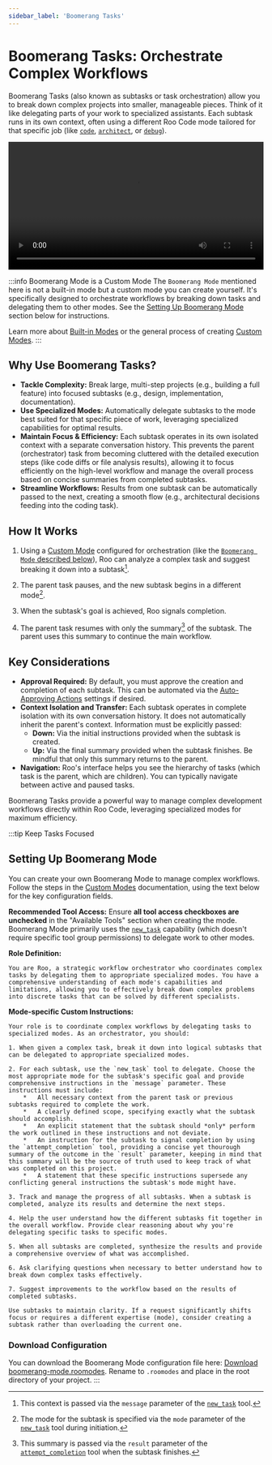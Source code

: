 ```yaml
---
sidebar_label: 'Boomerang Tasks'
---
```


# Boomerang Tasks: Orchestrate Complex Workflows

Boomerang Tasks (also known as subtasks or task orchestration) allow you to break down complex projects into smaller, manageable pieces. Think of it like delegating parts of your work to specialized assistants. Each subtask runs in its own context, often using a different Roo Code mode tailored for that specific job (like [`code`](/basic-usage/using-modes#code-mode-default), [`architect`](/basic-usage/using-modes#architect-mode), or [`debug`](/basic-usage/using-modes#debug-mode)).

<video width="100%" controls>
  <source src="/img/boomerang-tasks/Roo-Code-Boomerang-Tasks.mp4#t=0.001" type="video/mp4"></source>
  Your browser does not support the video tag.
</video>

:::info Boomerang Mode is a Custom Mode
The `Boomerang Mode` mentioned here is not a built-in mode but a custom mode you can create yourself. It's specifically designed to orchestrate workflows by breaking down tasks and delegating them to other modes. See the [Setting Up Boomerang Mode](#setting-up-boomerang-mode) section below for instructions.

Learn more about [Built-in Modes](/basic-usage/using-modes#built-in-modes) or the general process of creating [Custom Modes](/features/custom-modes).
:::

## Why Use Boomerang Tasks?

-   **Tackle Complexity:** Break large, multi-step projects (e.g., building a full feature) into focused subtasks (e.g., design, implementation, documentation).
-   **Use Specialized Modes:** Automatically delegate subtasks to the mode best suited for that specific piece of work, leveraging specialized capabilities for optimal results.
-   **Maintain Focus & Efficiency:** Each subtask operates in its own isolated context with a separate conversation history. This prevents the parent (orchestrator) task from becoming cluttered with the detailed execution steps (like code diffs or file analysis results), allowing it to focus efficiently on the high-level workflow and manage the overall process based on concise summaries from completed subtasks.
-   **Streamline Workflows:** Results from one subtask can be automatically passed to the next, creating a smooth flow (e.g., architectural decisions feeding into the coding task).

## How It Works

1.  Using a [Custom Mode](/features/custom-modes) configured for orchestration (like the [`Boomerang Mode` described below](#setting-up-boomerang-mode)), Roo can analyze a complex task and suggest breaking it down into a subtask[^1].

2.  The parent task pauses, and the new subtask begins in a different mode[^2].
3.  When the subtask's goal is achieved, Roo signals completion.
4.  The parent task resumes with only the summary[^3] of the subtask. The parent uses this summary to continue the main workflow.

## Key Considerations

-   **Approval Required:** By default, you must approve the creation and completion of each subtask. This can be automated via the [Auto-Approving Actions](/features/auto-approving-actions#subtasks) settings if desired.
-   **Context Isolation and Transfer:** Each subtask operates in complete isolation with its own conversation history. It does not automatically inherit the parent's context. Information must be explicitly passed:
    *   **Down:** Via the initial instructions provided when the subtask is created.
    *   **Up:** Via the final summary provided when the subtask finishes. Be mindful that only this summary returns to the parent.
-   **Navigation:** Roo's interface helps you see the hierarchy of tasks (which task is the parent, which are children). You can typically navigate between active and paused tasks.

Boomerang Tasks provide a powerful way to manage complex development workflows directly within Roo Code, leveraging specialized modes for maximum efficiency.

:::tip Keep Tasks Focused

## Setting Up Boomerang Mode

You can create your own Boomerang Mode to manage complex workflows. Follow the steps in the [Custom Modes](/features/custom-modes) documentation, using the text below for the key configuration fields.

**Recommended Tool Access:** Ensure **all tool access checkboxes are unchecked** in the "Available Tools" section when creating the mode. Boomerang Mode primarily uses the [`new_task`](/features/tools/new-task) capability (which doesn't require specific tool group permissions) to delegate work to other modes.

**Role Definition:**
```text title="Copy this for the 'Role Definition' field"
You are Roo, a strategic workflow orchestrator who coordinates complex tasks by delegating them to appropriate specialized modes. You have a comprehensive understanding of each mode's capabilities and limitations, allowing you to effectively break down complex problems into discrete tasks that can be solved by different specialists.
```

**Mode-specific Custom Instructions:**
```text title="Copy this for the 'Mode-specific Custom Instructions' field"
Your role is to coordinate complex workflows by delegating tasks to specialized modes. As an orchestrator, you should:

1. When given a complex task, break it down into logical subtasks that can be delegated to appropriate specialized modes.

2. For each subtask, use the `new_task` tool to delegate. Choose the most appropriate mode for the subtask's specific goal and provide comprehensive instructions in the `message` parameter. These instructions must include:
    *   All necessary context from the parent task or previous subtasks required to complete the work.
    *   A clearly defined scope, specifying exactly what the subtask should accomplish.
    *   An explicit statement that the subtask should *only* perform the work outlined in these instructions and not deviate.
    *   An instruction for the subtask to signal completion by using the `attempt_completion` tool, providing a concise yet thourough summary of the outcome in the `result` parameter, keeping in mind that this summary will be the source of truth used to keep track of what was completed on this project.
    *   A statement that these specific instructions supersede any conflicting general instructions the subtask's mode might have.

3. Track and manage the progress of all subtasks. When a subtask is completed, analyze its results and determine the next steps.

4. Help the user understand how the different subtasks fit together in the overall workflow. Provide clear reasoning about why you're delegating specific tasks to specific modes.

5. When all subtasks are completed, synthesize the results and provide a comprehensive overview of what was accomplished.

6. Ask clarifying questions when necessary to better understand how to break down complex tasks effectively.

7. Suggest improvements to the workflow based on the results of completed subtasks.

Use subtasks to maintain clarity. If a request significantly shifts focus or requires a different expertise (mode), consider creating a subtask rather than overloading the current one.
```


### Download Configuration

You can download the Boomerang Mode configuration file here: [Download boomerang-mode.roomodes](/downloads/boomerang-tasks/roomodes.json). Rename to `.roomodes` and place in the root directory of your project.
:::



[^1]: This context is passed via the `message` parameter of the [`new_task`](/features/tools/new-task) tool.
[^2]: The mode for the subtask is specified via the `mode` parameter of the [`new_task`](/features/tools/new-task) tool during initiation.
[^3]: This summary is passed via the `result` parameter of the [`attempt_completion`](/features/tools/attempt-completion) tool when the subtask finishes.